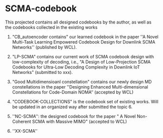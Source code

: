 # SCMA-codebook
This projected contains all designed codebooks by the author, as well as the codebooks collected in the existing works

1. "CB_autoencoder contains" our learned codebook in the paper ''A Novel Multi-Task Learning Empowered Codebook Design for Downlink SCMA Networks'' (published by WCL).

2. "LP-SCMA" contains our current work  of SCMA codebook design with low-complexity of decoding, i.e., "A Design of Low-Projection SCMA
Codebooks for Ultra-Low Decoding Complexity in Downlink IoT Networks" (submitted to xxx).

3. "Good Multidimensioanl constellation" contains our newly design MD constellations in the paper ''Designing Enhanced Multi-dimensional
Constellations for Code-Domain NOMA‘’ (accepted by WCL)

4. "CODEBOOK-COLLECTIONS"  is the codebook set of existing works. Will be updated in an organized way after submitted the topic 6.

5. ''NC-SCMA'': the designed codebook for the paper " A Novel Non-Coherent SCMA with Massive MIMO" (accepted to WCL)

6. ''XX-SCMA''
